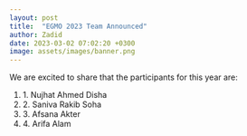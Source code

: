```yaml
---
layout: post
title:  "EGMO 2023 Team Announced"
author: Zadid
date: 2023-03-02 07:02:20 +0300
image: assets/images/banner.png
---
```

We are excited to share that the participants for this year are:
<ol>
  <li>1. Nujhat Ahmed Disha</li>
  <li>2. Saniva Rakib Soha</li>
  <li>3. Afsana Akter</li>
  <li>4. Arifa Alam</li>
</ol> 
